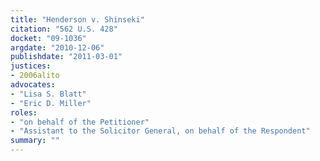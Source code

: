 ```yaml
---
title: "Henderson v. Shinseki"
citation: "562 U.S. 428"
docket: "09-1036"
argdate: "2010-12-06"
publishdate: "2011-03-01"
justices:
- 2006alito
advocates:
- "Lisa S. Blatt"
- "Eric D. Miller"
roles:
- "on behalf of the Petitioner"
- "Assistant to the Solicitor General, on behalf of the Respondent"
summary: ""
---
```


